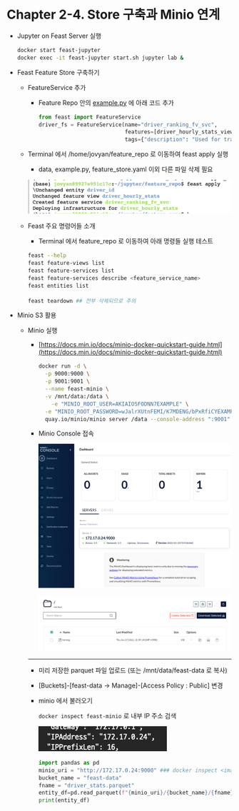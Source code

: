 # Chapter 2-4. Store 구축과 Minio 연계

- Jupyter on Feast Server 실행
    
    ```bash
    docker start feast-jupyter
    docker exec -it feast-jupyter start.sh jupyter lab &
    ```
    
- Feast Feature Store 구축하기
    - FeatureService 추가
        - Feature Repo 안의 [example.py](http://example.py) 에 아래 코드 추가
            
            ```python
            from feast import FeatureService
            driver_fs = FeatureService(name="driver_ranking_fv_svc",
                                       features=[driver_hourly_stats_view],
                                       tags={"description": "Used for training an ElasticNet model"})
            ```
            
    
    - Terminal 에서 /home/jovyan/feature_repo 로 이동하여 feast apply 실행
        - data, example.py, feature_store.yaml 이외 다른 파일 삭제 필요
        
        ![Untitled](Chapter%202-%20e73d1/Untitled.png)
        
    
    - Feast 주요 명령어들 소개
        - Terminal 에서 feature_repo 로 이동하여 아래 명령들 실행 테스트
        
        ```bash
        feast --help
        feast feature-views list
        feast feature-services list
        feast feature-services describe <feature_service_name>
        feast entities list
        
        feast teardown ## 전부 삭제되므로 주의
        ```
        

- Minio S3 활용
    - Minio 실행
        - [https://docs.min.io/docs/minio-docker-quickstart-guide.html](https://docs.min.io/docs/minio-docker-quickstart-guide.html)
            
            ```bash
            docker run -d \
              -p 9000:9000 \
              -p 9001:9001 \
              --name feast-minio \
              -v /mnt/data:/data \
            	-e "MINIO_ROOT_USER=AKIAIOSFODNN7EXAMPLE" \
              -e "MINIO_ROOT_PASSWORD=wJalrXUtnFEMI/K7MDENG/bPxRfiCYEXAMPLEKEY" \
              quay.io/minio/minio server /data --console-address ":9001"
            ```
            
        
        - Minio Console 접속
            
            ![Untitled](Chapter%202-%20e73d1/Untitled%201.png)
            
            ![Untitled](Chapter%202-%20e73d1/Untitled%202.png)
            
        
        ---
        
        - 미리 저장한 parquet 파일 업로드 (또는 /mnt/data/feast-data 로 복사)
        - [Buckets]-[feast-data → Manage]-[Access Policy : Public] 변경
        - minio 에서 불러오기
            
            `docker inspect feast-minio` 로 내부 IP 주소 검색
            
            ![Untitled](Chapter%202-%20e73d1/Untitled%203.png)
            
            ```python
            import pandas as pd
            minio_uri = "http://172.17.0.24:9000" ### docker inspect <image-name> 으로 검색
            bucket_name = "feast-data"
            fname = "driver_stats.parquet"
            entity_df=pd.read_parquet(f"{minio_uri}/{bucket_name}/{fname}")
            print(entity_df)
            ```